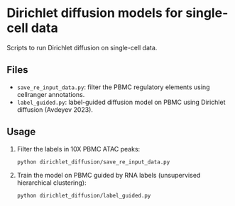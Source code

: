 # Dirichlet diffusion models for single-cell data

Scripts to run Dirichlet diffusion on single-cell data.

## Files
- `save_re_input_data.py`: filter the PBMC regulatory elements using cellranger annotations.
- `label_guided.py`: label-guided diffusion model on PBMC using Dirichlet diffusion (Avdeyev 2023).


## Usage

1. Filter the labels in 10X PBMC ATAC peaks:

    ```bash
    python dirichlet_diffusion/save_re_input_data.py
    ```

2. Train the model on PBMC guided by RNA labels (unsupervised hierarchical clustering):

    ```bash
    python dirichlet_diffusion/label_guided.py
    ```